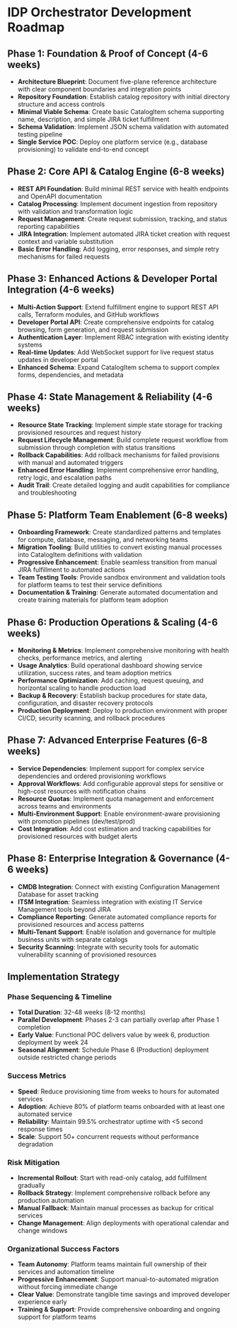 # IDP Orchestrator Development Roadmap

## Phase 1: Foundation & Proof of Concept (4-6 weeks)
- **Architecture Blueprint**: Document five-plane reference architecture with clear component boundaries and integration points
- **Repository Foundation**: Establish catalog repository with initial directory structure and access controls
- **Minimal Viable Schema**: Create basic CatalogItem schema supporting name, description, and simple JIRA ticket fulfillment
- **Schema Validation**: Implement JSON schema validation with automated testing pipeline
- **Single Service POC**: Deploy one platform service (e.g., database provisioning) to validate end-to-end concept

## Phase 2: Core API & Catalog Engine (6-8 weeks)
- **REST API Foundation**: Build minimal REST service with health endpoints and OpenAPI documentation
- **Catalog Processing**: Implement document ingestion from repository with validation and transformation logic
- **Request Management**: Create request submission, tracking, and status reporting capabilities
- **JIRA Integration**: Implement automated JIRA ticket creation with request context and variable substitution
- **Basic Error Handling**: Add logging, error responses, and simple retry mechanisms for failed requests

## Phase 3: Enhanced Actions & Developer Portal Integration (4-6 weeks)
- **Multi-Action Support**: Extend fulfillment engine to support REST API calls, Terraform modules, and GitHub workflows
- **Developer Portal API**: Create comprehensive endpoints for catalog browsing, form generation, and request submission
- **Authentication Layer**: Implement RBAC integration with existing identity systems
- **Real-time Updates**: Add WebSocket support for live request status updates in developer portal
- **Enhanced Schema**: Expand CatalogItem schema to support complex forms, dependencies, and metadata

## Phase 4: State Management & Reliability (4-6 weeks)
- **Resource State Tracking**: Implement simple state storage for tracking provisioned resources and request history
- **Request Lifecycle Management**: Build complete request workflow from submission through completion with status transitions
- **Rollback Capabilities**: Add rollback mechanisms for failed provisions with manual and automated triggers
- **Enhanced Error Handling**: Implement comprehensive error handling, retry logic, and escalation paths
- **Audit Trail**: Create detailed logging and audit capabilities for compliance and troubleshooting

## Phase 5: Platform Team Enablement (6-8 weeks)
- **Onboarding Framework**: Create standardized patterns and templates for compute, database, messaging, and networking teams
- **Migration Tooling**: Build utilities to convert existing manual processes into CatalogItem definitions with validation
- **Progressive Enhancement**: Enable seamless transition from manual JIRA fulfillment to automated actions
- **Team Testing Tools**: Provide sandbox environment and validation tools for platform teams to test their service definitions
- **Documentation & Training**: Generate automated documentation and create training materials for platform team adoption

## Phase 6: Production Operations & Scaling (4-6 weeks)
- **Monitoring & Metrics**: Implement comprehensive monitoring with health checks, performance metrics, and alerting
- **Usage Analytics**: Build operational dashboard showing service utilization, success rates, and team adoption metrics
- **Performance Optimization**: Add caching, request queuing, and horizontal scaling to handle production load
- **Backup & Recovery**: Establish backup procedures for state data, configuration, and disaster recovery protocols
- **Production Deployment**: Deploy to production environment with proper CI/CD, security scanning, and rollback procedures

## Phase 7: Advanced Enterprise Features (6-8 weeks)
- **Service Dependencies**: Implement support for complex service dependencies and ordered provisioning workflows
- **Approval Workflows**: Add configurable approval steps for sensitive or high-cost resources with notification chains
- **Resource Quotas**: Implement quota management and enforcement across teams and environments
- **Multi-Environment Support**: Enable environment-aware provisioning with promotion pipelines (dev/test/prod)
- **Cost Integration**: Add cost estimation and tracking capabilities for provisioned resources with budget alerts

## Phase 8: Enterprise Integration & Governance (4-6 weeks)
- **CMDB Integration**: Connect with existing Configuration Management Database for asset tracking
- **ITSM Integration**: Seamless integration with existing IT Service Management tools beyond JIRA
- **Compliance Reporting**: Generate automated compliance reports for provisioned resources and access patterns
- **Multi-Tenant Support**: Enable isolation and governance for multiple business units with separate catalogs
- **Security Scanning**: Integrate with security tools for automatic vulnerability scanning of provisioned resources

## Implementation Strategy

### Phase Sequencing & Timeline
- **Total Duration**: 32-48 weeks (8-12 months)
- **Parallel Development**: Phases 2-3 can partially overlap after Phase 1 completion
- **Early Value**: Functional POC delivers value by week 6, production deployment by week 24
- **Seasonal Alignment**: Schedule Phase 6 (Production) deployment outside restricted change periods

### Success Metrics
- **Speed**: Reduce provisioning time from weeks to hours for automated services
- **Adoption**: Achieve 80% of platform teams onboarded with at least one automated service
- **Reliability**: Maintain 99.5% orchestrator uptime with <5 second response times
- **Scale**: Support 50+ concurrent requests without performance degradation

### Risk Mitigation
- **Incremental Rollout**: Start with read-only catalog, add fulfillment gradually
- **Rollback Strategy**: Implement comprehensive rollback before any production automation
- **Manual Fallback**: Maintain manual processes as backup for critical services
- **Change Management**: Align deployments with operational calendar and change windows

### Organizational Success Factors
- **Team Autonomy**: Platform teams maintain full ownership of their services and automation timeline
- **Progressive Enhancement**: Support manual-to-automated migration without forcing immediate change
- **Clear Value**: Demonstrate tangible time savings and improved developer experience early
- **Training & Support**: Provide comprehensive onboarding and ongoing support for platform teams